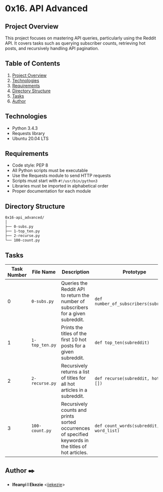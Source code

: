 # 0x16. API Advanced

## Project Overview
This project focuses on mastering API queries, particularly using the Reddit API. It covers tasks such as querying subscriber counts, retrieving hot posts, and recursively handling API pagination.


## Table of Contents
1. [Project Overview](#project-overview)
2. [Technologies](#technologies)
3. [Requirements](#requirements)
4. [Directory Structure](#directory-structure)
5. [Tasks](#tasks)
6. [Author](#author)

## Technologies
- Python 3.4.3
- Requests library
- Ubuntu 20.04 LTS

## Requirements
- Code style: PEP 8
- All Python scripts must be executable
- Use the Requests module to send HTTP requests
- Scripts must start with `#!/usr/bin/python3`
- Libraries must be imported in alphabetical order
- Proper documentation for each module

## Directory Structure
```bash
0x16-api_advanced/
│
├── 0-subs.py
├── 1-top_ten.py
├── 2-recurse.py
└── 100-count.py
```

## Tasks

| Task Number | File Name        | Description                                                                                           | Prototype                                      |
|-------------|------------------|-------------------------------------------------------------------------------------------------------|------------------------------------------------|
| 0           | `0-subs.py`      | Queries the Reddit API to return the number of subscribers for a given subreddit.                      | `def number_of_subscribers(subreddit)`         |
| 1           | `1-top_ten.py`   | Prints the titles of the first 10 hot posts for a given subreddit.                                     | `def top_ten(subreddit)`                       |
| 2           | `2-recurse.py`   | Recursively returns a list of titles for all hot articles in a subreddit.                              | `def recurse(subreddit, hot_list=[])`          |
| 3           | `100-count.py`   | Recursively counts and prints sorted occurrences of specified keywords in the titles of hot articles. | `def count_words(subreddit, word_list)`        |

## Author :black_nib:
* **Ifeanyi I Ekezie** <[iiekezie](https://github.com/iiekezie)>
